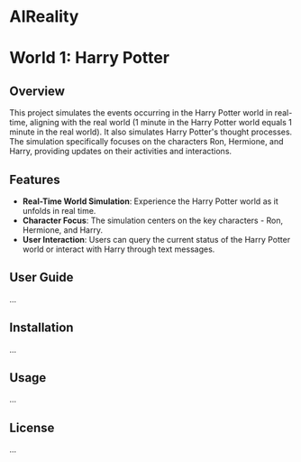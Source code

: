 # AIReality

# World 1: Harry Potter 

## Overview

This project simulates the events occurring in the Harry Potter world in real-time, aligning with the real world (1 minute in the Harry Potter world equals 1 minute in the real world). It also simulates Harry Potter's thought processes. The simulation specifically focuses on the characters Ron, Hermione, and Harry, providing updates on their activities and interactions.

## Features

- **Real-Time World Simulation**: Experience the Harry Potter world as it unfolds in real time.
- **Character Focus**: The simulation centers on the key characters - Ron, Hermione, and Harry.
- **User Interaction**: Users can query the current status of the Harry Potter world or interact with Harry through text messages.

## User Guide

...


## Installation

...

## Usage

...

## License

...



